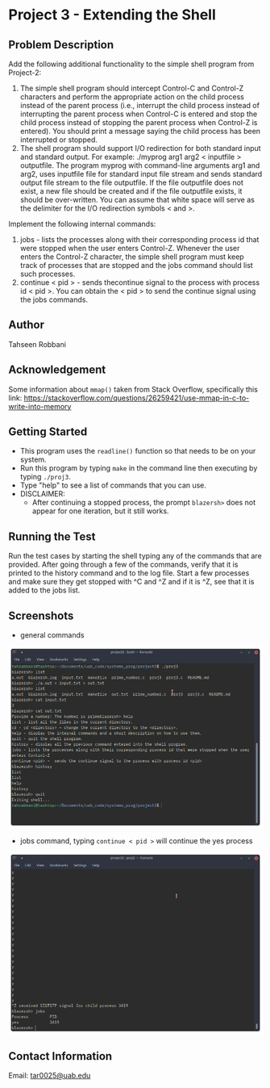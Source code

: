 # Project 3 - Extending the Shell

## Problem Description 
Add the following additional functionality to the simple shell program from Project-2:
 1. The simple shell program should intercept Control-C and Control-Z characters and perform the appropriate action on the child process instead of the parent process (i.e., interrupt the child process instead of interrupting the parent process when Control-C is entered and stop the child process instead of stopping the parent process when Control-Z is entered). You should print a message saying the child process has been interrupted or stopped.
2. The shell program should support I/O redirection for both standard input and standard output. For example: ./myprog arg1 arg2 < inputfile > outputfile.  The program myprog with command-line arguments arg1 and arg2, uses inputfile file for standard input file stream and sends standard output file stream to the file outputfile. If the file outputfile does not exist, a new file should be created and if the file outputfile exists, it should be over-written. You can assume that white space will serve as the delimiter for the I/O redirection symbols < and >.

Implement the following internal commands:

1. jobs - lists the processes along with their corresponding process id that were stopped when the user enters Control-Z. Whenever the user enters the Control-Z character, the simple shell program must keep track of processes that are stopped and the jobs command should list such processes.
2. continue < pid > - sends thecontinue signal to the process with process id < pid >. You can obtain the < pid > to send the continue signal using the jobs commands.

## Author

Tahseen Robbani

## Acknowledgement 

Some information about ```mmap()``` taken from Stack Overflow, specifically this link:
https://stackoverflow.com/questions/26259421/use-mmap-in-c-to-write-into-memory

## Getting Started

- This program uses the ```readline()``` function so that needs to be on your system.
- Run this program by typing ```make``` in the command line then executing by typing ```./proj3```.
- Type "help" to see a list of commands that you can use.
- DISCLAIMER:   
  - After continuing a stopped process, the prompt ```blazersh>``` does not appear for one iteration, but it still works.

## Running the Test

Run the test cases by starting the shell typing any of the commands that are provided. After going through a few of the commands, verify that it is printed to the history command and to the log file. Start a few processes and make sure they get stopped with ^C and ^Z and if it is ^Z, see that it is added to the jobs list.

## Screenshots

- general commands
<img src = "./screenshots/Screenshot_20191114_084101.png">

- jobs command, typing ```continue < pid >``` will continue the yes process
<img src = "./screenshots/Screenshot_20191114_084144.png">

## Contact Information

Email: tar0025@uab.edu




